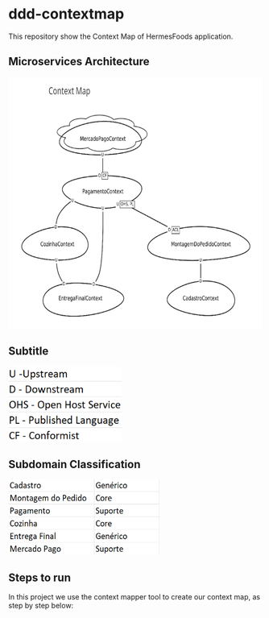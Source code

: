 # ddd-contextmap

This repository show the Context Map of HermesFoods application.

## Microservices Architecture

<img src="./img/context_map_hermes_foods.png" width="700px" height="500px">

## Subtitle

<img src="./img/subtitle.png" width="225x" height="150px">

## Subdomain Classification

<img src="./img/subdomain.png" width="300px" height="150px">

## Steps to run

In this project we use the context mapper tool to create our context map, as step by step below:

